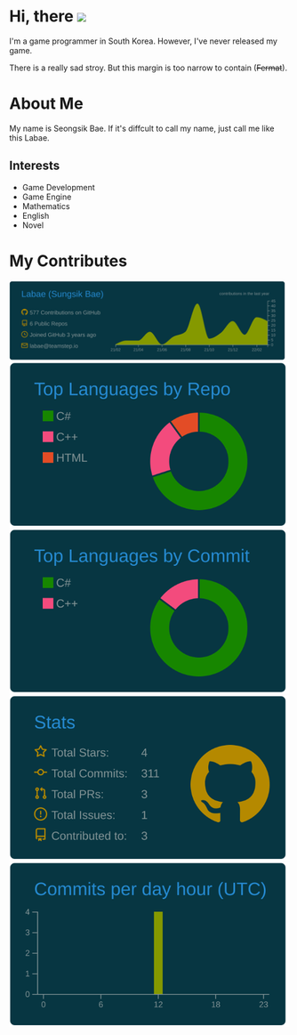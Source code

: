 # Hi, there <img src="https://media.giphy.com/media/hvRJCLFzcasrR4ia7z/giphy.gif" width="25px">


I'm a game programmer in South Korea. However, I've never released my game.

There is a really sad stroy. But this margin is too narrow to contain (~~Fermat~~).
##

# About Me

My name is Seongsik Bae. If it's diffcult to call my name, just call me like this Labae.

## Interests
- Game Development
- Game Engine
- Mathematics
- English
- Novel


# My Contributes

[![](https://raw.githubusercontent.com/Labae/Labae/master/profile-summary-card-output/solarized_dark/0-profile-details.svg)](https://github.com/vn7n24fzkq/github-profile-summary-cards)
[![](https://raw.githubusercontent.com/Labae/Labae/master/profile-summary-card-output/solarized_dark/1-repos-per-language.svg)](https://github.com/vn7n24fzkq/github-profile-summary-cards) [![](https://raw.githubusercontent.com/Labae/Labae/master/profile-summary-card-output/solarized_dark/2-most-commit-language.svg)](https://github.com/vn7n24fzkq/github-profile-summary-cards)
[![](https://raw.githubusercontent.com/Labae/Labae/master/profile-summary-card-output/solarized_dark/3-stats.svg)](https://github.com/vn7n24fzkq/github-profile-summary-cards) [![](https://raw.githubusercontent.com/Labae/Labae/master/profile-summary-card-output/solarized_dark/4-productive-time.svg)](https://github.com/vn7n24fzkq/github-profile-summary-cards)